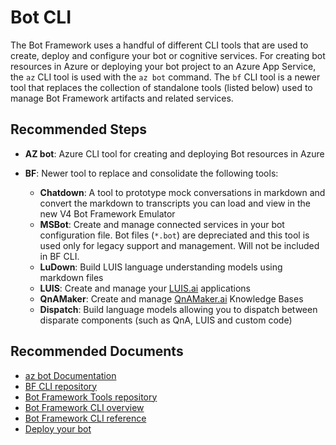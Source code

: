 <properties
	pageTitle="CLI"
	description="CLI"
	service="Microsoft.BotService"
	resource="botServices"
	authors="meetshamir"
	ms.author="v-danava,jaws,hailiu,saziz"
	displayOrder="210"
	selfHelpType="resource"
	supportTopicIds="32688627"
	resourceTags=""
	productPesIds="16152"
	cloudEnvironments="public,BlackForest,Fairfax,Mooncake"
	articleId="AF60D7AF-D22E-49C3-B1FB-C9F3F0411C25"
	ownershipId="Compute_BotService"
/>

# Bot CLI

The Bot Framework uses a handful of different CLI tools that are used to create, deploy and configure your bot or cognitive services. For creating bot resources in Azure or deploying your bot project to an Azure App Service, the `az` CLI tool is used with the `az bot` command. The `bf` CLI tool is a newer tool that replaces the collection of standalone tools (listed below) used to manage Bot Framework artifacts and related services.

## **Recommended Steps**

- **AZ bot**: Azure CLI tool for creating and deploying Bot resources in Azure
-  **BF**: Newer tool to replace and consolidate the following tools:

	- **Chatdown**: A tool to prototype mock conversations in markdown and convert the markdown to transcripts you can load and view in the new V4 Bot Framework Emulator
 	- **MSBot**: Create and manage connected services in your bot configuration file. Bot files (`*.bot`) are depreciated and this tool is used only for legacy support and management. Will not be included in BF CLI.
 	- **LuDown**: Build LUIS language understanding models using markdown files
 	- **LUIS**: Create and manage your [LUIS.ai](http://luis.ai/) applications
 	- **QnAMaker**: Create and manage [QnAMaker.ai](http://qnamaker.ai/) Knowledge Bases
 	- **Dispatch**: Build language models allowing you to dispatch between disparate components (such as QnA, LUIS and custom code)

## **Recommended Documents**

- [az bot Documentation](https://docs.microsoft.com/cli/azure/bot?view=azure-cli-latest)
- [BF CLI repository](https://github.com/microsoft/botframework-cli/blob/master/README.md)
- [Bot Framework Tools repository](https://github.com/microsoft/botbuilder-tools/blob/master/README.md)
- [Bot Framework CLI overview](https://docs.microsoft.com/azure/bot-service/bf-cli-overview?view=azure-bot-service-4.0)
- [Bot Framework CLI reference](https://docs.microsoft.com/azure/bot-service/bf-cli-reference?view=azure-bot-service-4.0)
- [Deploy your bot](https://docs.microsoft.com/azure/bot-service/bot-builder-deploy-az-cli?view=azure-bot-service-4.0&tabs=csharp)

